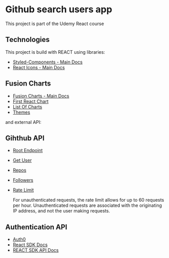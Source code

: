# Github search users app

This project is part of the Udemy React course

## Technologies

This project is build with REACT using libraries:

- [Styled-Components - Main Docs](https://styled-components.com/)
- [React Icons - Main Docs](https://react-icons.github.io/react-icons/)

## Fusion Charts

- [Fusion Charts - Main Docs](https://www.fusioncharts.com/)
- [First React Chart](https://www.fusioncharts.com/dev/getting-started/react/your-first-chart-using-react)
- [List Of Charts](https://www.fusioncharts.com/dev/chart-guide/list-of-charts)
- [Themes](https://www.fusioncharts.com/dev/themes/introduction-to-themes)

and external API:

## Gihthub API

- [Root Endpoint](https://api.github.com)
- [Get User](https://api.github.com/users/{name})
- [Repos](https://api.github.com/users/{name}/repos?per_page=100)
- [Followers](https://api.github.com/users/{name}/followers)
- [Rate Limit](https://api.github.com/rate_limit)

  For unauthenticated requests, the rate limit allows for up to 60 requests per hour. Unauthenticated requests are associated with the originating IP address, and not the user making requests.

## Authentication API

- [Auth0](https://auth0.com/)
- [React SDK Docs](https://auth0.com/docs/libraries/auth0-react)
- [REACT SDK API Docs](https://auth0.github.io/auth0-react/)
